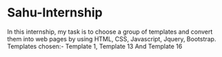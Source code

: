 # Sahu-Internship
In this internship, my task is to choose a group of templates and convert them into web pages by using HTML, CSS, Javascript, Jquery, Bootstrap.
Templates chosen:- Template 1, Template 13 And Template 16
